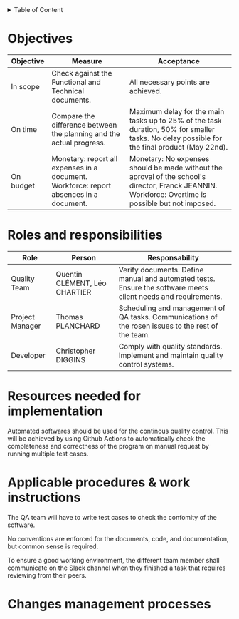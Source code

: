 <details>
<summary>Table of Content</summary>

- [Objectives](#objectives)
- [Roles and responsibilities](#roles-and-responsibilities)
- [Resources needed for implementation](#resources-needed-for-implementation)
- [Applicable procedures \& work instructions](#applicable-procedures--work-instructions)
- [Changes management processes](#changes-management-processes)
</details>



# Objectives

| Objective | Measure                                                                                | Acceptance                                                                                                                                          |
| --------- | -------------------------------------------------------------------------------------- | --------------------------------------------------------------------------------------------------------------------------------------------------- |
| In scope  | Check against the Functional and Technical documents.                                  | All necessary points are achieved.                                                                                                                  |
| On time   | Compare the difference between the planning and the actual progress.                   | Maximum delay for the main tasks up to 25% of the task duration, 50% for smaller tasks. No delay possible for the final product (May 22nd).         |
| On budget | Monetary: report all expenses in a document. Workforce: report absences in a document. | Monetary: No expenses should be made without the aproval of the school's director, Franck JEANNIN. Workforce: Overtime is possible but not imposed. |

<!-- | Conformity to RFC 2119 | Verification of the documents | All documents should comply with it. | -->

# Roles and responsibilities

| Role            | Person                        | Responsability                                                                                                |
| --------------- | ----------------------------- | ------------------------------------------------------------------------------------------------------------- |
| Quality Team    | Quentin CLÉMENT, Léo CHARTIER | Verify documents. Define manual and automated tests. Ensure the software meets client needs and requirements. |
| Project Manager | Thomas PLANCHARD              | Scheduling and management of QA tasks. Communications of the rosen issues to the rest of the team.            |
| Developer       | Christopher DIGGINS           | Comply with quality standards. Implement and maintain quality control systems.                                |

# Resources needed for implementation

Automated softwares should be used for the continous quality control. This will be achieved by using Github Actions to automatically check the completeness and correctness of the program on manual request by running multiple test cases.

# Applicable procedures & work instructions

The QA team will have to write test cases to check the confomity of the software.

No conventions are enforced for the documents, code, and documentation, but common sense is required.

To ensure a good working environment, the different team member shall communicate on the Slack channel when they finished a task that requires reviewing from their peers.

# Changes management processes
